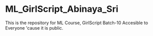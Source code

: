 # ML_GirlScript_Abinaya_Sri

This is the repository for ML Course, GirlScript Batch-10
Accesible to Everyone 'cause it is public.
